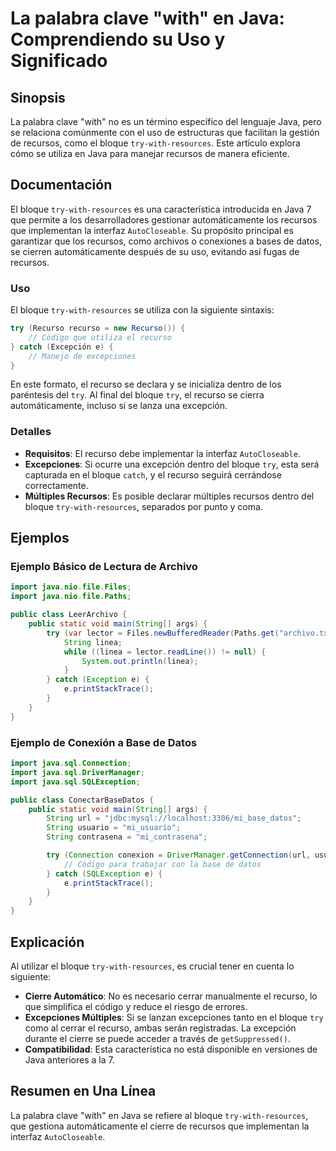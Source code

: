 <!--
Meta Description: # La palabra clave "with" en Java: Comprendiendo su Uso y Significado ## Sinopsis La palabra clave "with" no es un término específico del lenguaje Jav...
Meta Keywords: java, try, bloque, recurso, que
-->

# La palabra clave "with" en Java: Comprendiendo su Uso y Significado

## Sinopsis
La palabra clave "with" no es un término específico del lenguaje Java, pero se relaciona comúnmente con el uso de estructuras que facilitan la gestión de recursos, como el bloque `try-with-resources`. Este artículo explora cómo se utiliza en Java para manejar recursos de manera eficiente.

## Documentación
El bloque `try-with-resources` es una característica introducida en Java 7 que permite a los desarrolladores gestionar automáticamente los recursos que implementan la interfaz `AutoCloseable`. Su propósito principal es garantizar que los recursos, como archivos o conexiones a bases de datos, se cierren automáticamente después de su uso, evitando así fugas de recursos.

### Uso
El bloque `try-with-resources` se utiliza con la siguiente sintaxis:

```java
try (Recurso recurso = new Recurso()) {
    // Código que utiliza el recurso
} catch (Excepción e) {
    // Manejo de excepciones
}
```

En este formato, el recurso se declara y se inicializa dentro de los paréntesis del `try`. Al final del bloque `try`, el recurso se cierra automáticamente, incluso si se lanza una excepción.

### Detalles
- **Requisitos**: El recurso debe implementar la interfaz `AutoCloseable`.
- **Excepciones**: Si ocurre una excepción dentro del bloque `try`, esta será capturada en el bloque `catch`, y el recurso seguirá cerrándose correctamente.
- **Múltiples Recursos**: Es posible declarar múltiples recursos dentro del bloque `try-with-resources`, separados por punto y coma.

## Ejemplos
### Ejemplo Básico de Lectura de Archivo
```java
import java.nio.file.Files;
import java.nio.file.Paths;

public class LeerArchivo {
    public static void main(String[] args) {
        try (var lector = Files.newBufferedReader(Paths.get("archivo.txt"))) {
            String linea;
            while ((linea = lector.readLine()) != null) {
                System.out.println(linea);
            }
        } catch (Exception e) {
            e.printStackTrace();
        }
    }
}
```

### Ejemplo de Conexión a Base de Datos
```java
import java.sql.Connection;
import java.sql.DriverManager;
import java.sql.SQLException;

public class ConectarBaseDatos {
    public static void main(String[] args) {
        String url = "jdbc:mysql://localhost:3306/mi_base_datos";
        String usuario = "mi_usuario";
        String contrasena = "mi_contrasena";

        try (Connection conexion = DriverManager.getConnection(url, usuario, contrasena)) {
            // Código para trabajar con la base de datos
        } catch (SQLException e) {
            e.printStackTrace();
        }
    }
}
```

## Explicación
Al utilizar el bloque `try-with-resources`, es crucial tener en cuenta lo siguiente:

- **Cierre Automático**: No es necesario cerrar manualmente el recurso, lo que simplifica el código y reduce el riesgo de errores.
- **Excepciones Múltiples**: Si se lanzan excepciones tanto en el bloque `try` como al cerrar el recurso, ambas serán registradas. La excepción durante el cierre se puede acceder a través de `getSuppressed()`.
- **Compatibilidad**: Esta característica no está disponible en versiones de Java anteriores a la 7.

## Resumen en Una Línea
La palabra clave "with" en Java se refiere al bloque `try-with-resources`, que gestiona automáticamente el cierre de recursos que implementan la interfaz `AutoCloseable`.